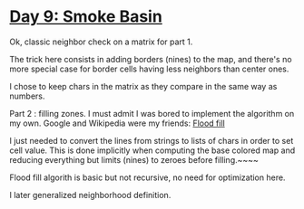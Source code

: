 # [Day 9: Smoke Basin](https://adventofcode.com/2021/day/9)

Ok, classic neighbor check on a matrix for part 1.

The trick here consists in adding borders (nines) to the map, and there's no more special case for border cells having less
neighbors than center ones.

I chose to keep chars in the matrix as they compare in the same way as numbers.

Part 2 : filling zones. I must admit I was bored to implement the algorithm on my own.
Google and Wikipedia were my friends: [Flood fill](https://en.wikipedia.org/wiki/Flood_fill)

I just needed to convert the lines from strings to lists of chars in order to set cell value. 
This is done implicitly when computing the base colored map and reducing everything but limits (nines) to zeroes
before filling.~~~~

Flood fill algorith is basic but not recursive, no need for optimization here. 

I later generalized neighborhood definition.